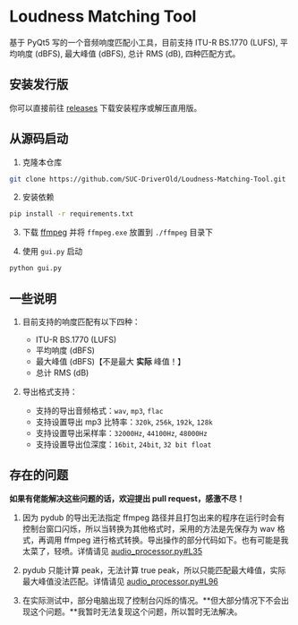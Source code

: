 # Loudness Matching Tool

基于 PyQt5 写的一个音频响度匹配小工具，目前支持 ITU-R BS.1770 (LUFS), 平均响度 (dBFS), 最大峰值 (dBFS), 总计 RMS (dB), 四种匹配方式。

## 安装发行版

你可以直接前往 [releases](https://github.com/SUC-DriverOld/Loudness-Matching-Tool/releases) 下载安装程序或解压直用版。

## 从源码启动

1. 克隆本仓库

```bash
git clone https://github.com/SUC-DriverOld/Loudness-Matching-Tool.git
```

2. 安装依赖

```bash
pip install -r requirements.txt
```

3. 下载 [ffmpeg](https://ffmpeg.org/) 并将 `ffmpeg.exe` 放置到 `./ffmpeg` 目录下

4. 使用 `gui.py` 启动

```bash
python gui.py
```

## 一些说明

1. 目前支持的响度匹配有以下四种：

   - ITU-R BS.1770 (LUFS)
   - 平均响度 (dBFS)
   - 最大峰值 (dBFS)【不是最大 **实际** 峰值！】
   - 总计 RMS (dB)

2. 导出格式支持：

   - 支持的导出音频格式：`wav`, `mp3`, `flac`
   - 支持设置导出 mp3 比特率：`320k`, `256k`, `192k`, `128k`
   - 支持设置导出采样率：`32000Hz`, `44100Hz`, `48000Hz`
   - 支持设置导出位深度：`16bit`, `24bit`, `32 bit float`

## 存在的问题

**如果有佬能解决这些问题的话，欢迎提出 pull request，感激不尽！**

1. 因为 pydub 的导出无法指定 ffmpeg 路径并且打包出来的程序在运行时会有控制台窗口闪烁，所以当转换为其他格式时，采用的方法是先保存为 wav 格式，再调用 ffmpeg 进行格式转换。导出操作的部分代码如下。也有可能是我太菜了，轻喷。详情请见 [audio_processor.py#L35](https://github.com/SUC-DriverOld/Loudness-Matching-Tool/blob/main/audio_processor.py#L35)

2. pydub 只能计算 peak，无法计算 true peak，所以只能匹配最大峰值，实际最大峰值没法匹配。详情请见 [audio_processor.py#L96](https://github.com/SUC-DriverOld/Loudness-Matching-Tool/blob/main/audio_processor.py#L96)

3. 在实际测试中，部分电脑出现了控制台闪烁的情况。**但大部分情况下不会出现这个问题。**我暂时无法复现这个问题，所以暂时无法解决。
